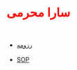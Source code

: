 <html>
<head>
<h1 style="color:red">
سارا محرمی
</h1>
<br/>
</head>
<body>

<ul>
<li>
<a href="https://saramoharamee6880.github.io">رزومه</a>
</li>
<br/>
<li>
<a href="https://saramoharamee6880github.io/Angizehname.html">SOP</a>
</li>
</ul>
</body>
</html>
